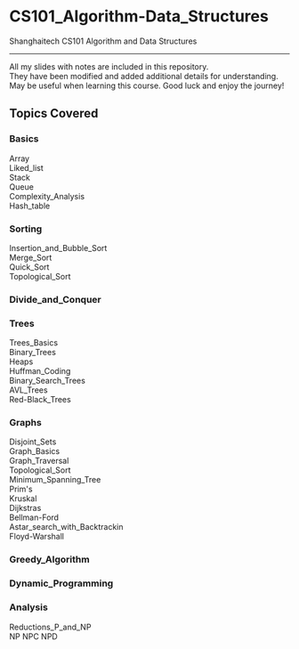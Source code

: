 # CS101_Algorithm-Data_Structures
Shanghaitech CS101 Algorithm and Data Structures
*****
All my slides with notes are included in this repository.  
They have been modified and added additional details for understanding.  
May be useful when learning this course.  Good luck and enjoy the journey!
## Topics Covered

### Basics
Array  
Liked_list  
Stack  
Queue  
Complexity_Analysis  
Hash_table  

### Sorting
Insertion_and_Bubble_Sort  
Merge_Sort  
Quick_Sort  
Topological_Sort  

### Divide_and_Conquer

### Trees
Trees_Basics  
Binary_Trees  
Heaps  
Huffman_Coding  
Binary_Search_Trees  
AVL_Trees  
Red-Black_Trees  

### Graphs
Disjoint_Sets  
Graph_Basics  
Graph_Traversal  
Topological_Sort  
Minimum_Spanning_Tree  
Prim's  
Kruskal  
Dijkstras  
Bellman-Ford  
Astar_search_with_Backtrackin  
Floyd-Warshall  

### Greedy_Algorithm

### Dynamic_Programming

### Analysis
Reductions_P_and_NP  
NP NPC NPD  
